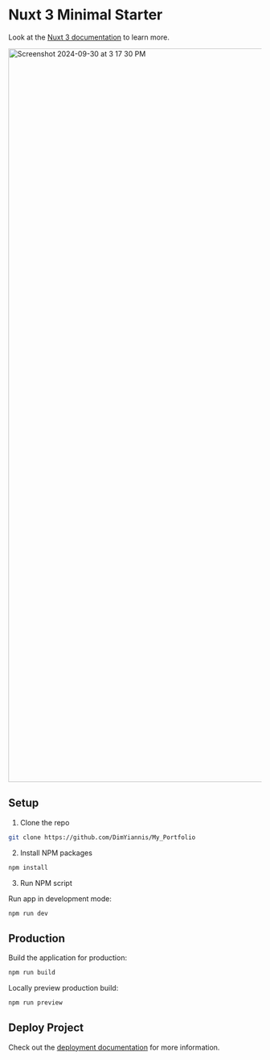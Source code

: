 # Nuxt 3 Minimal Starter

Look at the [Nuxt 3 documentation](https://nuxt.com/docs/getting-started/introduction) to learn more.


<img width="1456" alt="Screenshot 2024-09-30 at 3 17 30 PM" src="https://github.com/user-attachments/assets/63b3aaea-9f58-4946-8a1d-cba916914410">




## Setup


1. Clone the repo
``` sh
git clone https://github.com/DimYiannis/My_Portfolio
```
2. Install NPM packages
```sh
npm install
```
3. Run NPM script

 Run app in development mode:
``` sh 
npm run dev
```
## Production

Build the application for production:

```bash
npm run build
```

Locally preview production build:

```bash
npm run preview
```
## Deploy Project


Check out the [deployment documentation](https://nuxt.com/docs/getting-started/deployment) for more information.
